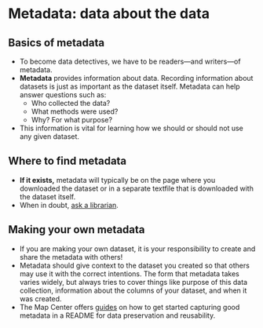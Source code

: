# Metadata: data about the data

## Basics of metadata

* To become data detectives, we have to be readers—and writers—of metadata.
* **Metadata** provides information about data. Recording information about datasets is just as important as the dataset itself. Metadata can help answer questions such as:
    * Who collected the data?
    * What methods were used?
    * Why? For what purpose?
* This information is vital for learning how we should or should not use any given dataset. 

## Where to find metadata

* **If it exists,** metadata will typically be on the page where you downloaded the dataset or in a separate textfile that is downloaded with the dataset itself.
* When in doubt, [ask a librarian](https://www.leventhalmap.org/research/geospatial/).

## Making your own metadata

* If you are making your own dataset, it is your responsibility to create and share the metadata with others! 
* Metadata should give context to the dataset you created so that others may use it with the correct intentions. The form that metadata takes varies widely, but always tries to cover things like purpose of this data collection, information about the columns of your dataset, and when it was created. 
* The Map Center offers [guides](https://geoservices.leventhalmap.org/cartinal/guides/readme-instructions.html) on how to get started capturing good metadata in a README for data preservation and reusability.
